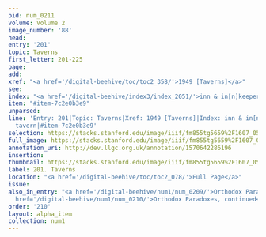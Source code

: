 ```yaml
---
pid: num_0211
volume: Volume 2
image_number: '88'
head: 
entry: '201'
topic: Taverns
first_letter: 201-225
page: 
add: 
xref: "<a href='/digital-beehive/toc/toc2_358/'>1949 [Taverns]</a>"
see: 
index: "<a href='/digital-beehive/index3/index_2051/'>inn & in[n]keeper</a>|<a href='/digital-beehive/index5/index_4066/'>taverns</a>"
item: "#item-7c2e0b3e9"
unparsed: 
line: 'Entry: 201|Topic: Taverns|Xref: 1949 [Taverns]|Index: inn & in[n]keeper|Index:
  tavern|#item-7c2e0b3e9'
selection: https://stacks.stanford.edu/image/iiif/fm855tg5659%2F1607_0555/767,1067,3011,583/full/0/default.jpg
full_image: https://stacks.stanford.edu/image/iiif/fm855tg5659%2F1607_0555/full/full/0/default.jpg
annotation_uri: http://dev.llgc.org.uk/annotation/1570642286196
insertion: 
thumbnail: https://stacks.stanford.edu/image/iiif/fm855tg5659%2F1607_0555/767,1067,600,180/250,/0/default.jpg
label: 201. Taverns
location: "<a href='/digital-beehive/toc/toc2_078/'>Full Page</a>"
issue: 
also_in_entry: "<a href='/digital-beehive/num1/num_0209/'>Orthodox Paradoxes</a>|<a
  href='/digital-beehive/num1/num_0210/'>Orthodox Paradoxes, continued</a>"
order: '210'
layout: alpha_item
collection: num1
---
```

